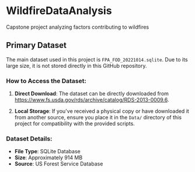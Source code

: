 # WildfireDataAnalysis
Capstone project analyzing factors contributing to wildfires

## Primary Dataset

The main dataset used in this project is `FPA_FOD_20221014.sqlite`. Due to its large size, it is not stored directly in this GitHub repository.

### How to Access the Dataset:

1. **Direct Download**: The dataset can be directly downloaded from https://www.fs.usda.gov/rds/archive/catalog/RDS-2013-0009.6.

2. **Local Storage**: If you've received a physical copy or have downloaded it from another source, ensure you place it in the `Data/` directory of this project for compatibility with the provided scripts.

### Dataset Details:

- **File Type**: SQLite Database
- **Size**: Approximately 914 MB
- **Source**: US Forest Service Database